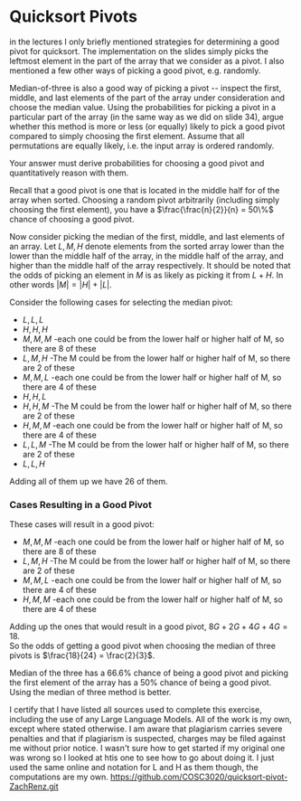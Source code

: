 # Quicksort Pivots

in the lectures I only briefly mentioned strategies for determining a good pivot
for quicksort. The implementation on the slides simply picks the leftmost
element in the part of the array that we consider as a pivot. I also mentioned a
few other ways of picking a good pivot, e.g. randomly.

Median-of-three is also a good way of picking a pivot -- inspect the first,
middle, and last elements of the part of the array under consideration and
choose the median value. Using the probabilities for picking a pivot in a
particular part of the array (in the same way as we did on slide 34), argue
whether this method is more or less (or equally) likely to pick a good pivot
compared to simply choosing the first element. Assume that all permutations are
equally likely, i.e. the input array is ordered randomly.

Your answer must derive probabilities for choosing a good pivot and
quantitatively reason with them.

Recall that a good pivot is one that is located in the middle half for of the array when sorted.
Choosing a random pivot arbitrarily (including simply choosing the first element), you have a $\frac{\frac{n}{2}}{n} = 50\%$ chance of choosing a good pivot.

Now consider picking the median of the first, middle, and last elements of an array. Let $L,M,H$ denote elements from the sorted array lower than the lower than the middle half of the array, in the middle half of the array, and higher than the middle half of the array respectively.
It should be noted that the odds of picking an element in $M$ is as likely as picking it from $L + H$. In other words $|M| = |H| + |L|$.

Consider the following cases for selecting the median pivot:

- $L, L, L$
- $H, H, H$
- $M, M, M$  -each one could be from the lower half or higher half of M, so there are 8 of these  
- $L, M, H$  -The M could be from the lower half or higher half of M, so there are 2 of these  
- $M, M, L$  -each one could be from the lower half or higher half of M, so there are 4 of these  
- $H, H, L$
- $H, H, M$  -The M could be from the lower half or higher half of M, so there are 2 of these  
- $H, M, M$  -each one could be from the lower half or higher half of M, so there are 4 of these  
- $L, L, M$  -The M could be from the lower half or higher half of M, so there are 2 of these  
- $L, L, H$

Adding all of them up we have $26$ of them. 

### Cases Resulting in a Good Pivot

These cases will result in a good pivot:

- $M, M, M$  -each one could be from the lower half or higher half of M, so there are 8 of these  
- $L, M, H$  -The M could be from the lower half or higher half of M, so there are 2 of these  
- $M, M, L$  -each one could be from the lower half or higher half of M, so there are 4 of these  
- $H, M, M$  -each one could be from the lower half or higher half of M, so there are 4 of these  

Adding up the ones that would result in a good pivot, $8G + 2G + 4G + 4G = 18$.  
So the odds of getting a good pivot when choosing the median of three pivots is $\frac{18}{24} = \frac{2}{3}$.

Median of the three has a $66.6\%$ chance of being a good pivot and picking the first element of the array has a $50\%$ chance of being a good pivot. Using the median of three method is better.

I certify that I have listed all sources used to complete this exercise, including the use of any Large Language Models. All of the work is my own, except where stated otherwise. I am aware that plagiarism carries severe penalties and that if plagiarism is suspected, charges may be filed against me without prior notice.
I wasn't sure how to get started if my original one was wrong so I looked at htis one to see how to go about doing it. I just used the same online and notation for L and H as them though, the computations are my own. 
https://github.com/COSC3020/quicksort-pivot-ZachRenz.git
